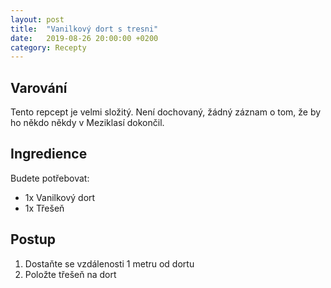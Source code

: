 ```yaml
---
layout: post
title:  "Vanilkový dort s tresni"
date:   2019-08-26 20:00:00 +0200
category: Recepty
---
```


## Varování
Tento repcept je velmi složitý. Není dochovaný, žádný záznam o tom, že by ho někdo někdy v Meziklasí dokončil.

## Ingredience
Budete potřebovat:
- 1x Vanilkový dort
- 1x Třešeň


## Postup
1. Dostaňte se vzdálenosti 1 metru od dortu
2. Položte třešeň na dort



